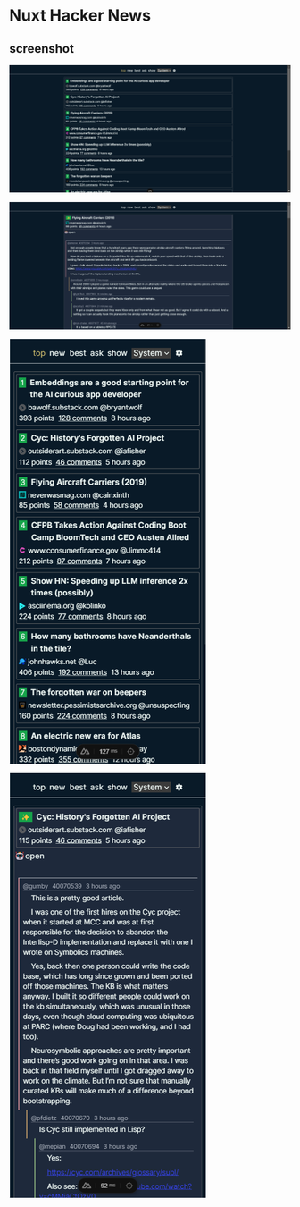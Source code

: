 # Nuxt Hacker News

## screenshot

![top](public/top.png)

![comment](public/comment.png)

![m_top](public/m_top.png) 

![m_comment](public/m_comment.png)

